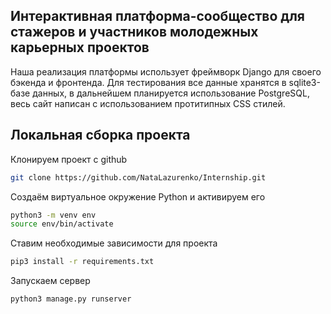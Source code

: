 ## Интерактивная платформа-сообщество для стажеров и участников молодежных карьерных проектов
Наша реализация платформы использует фреймворк Django для своего бэкенда и фронтенда. Для тестирования все данные хранятся в sqlite3-базе данных, в дальнейшем
планируется использование PostgreSQL, весь сайт написан с использованием протитипных CSS стилей.

## Локальная сборка проекта
Клонируем проект с github
```bash
git clone https://github.com/NataLazurenko/Internship.git
```
Создаём виртуальное окружение Python и активируем его
 ```bash
 python3 -m venv env
 source env/bin/activate
 ```
 Ставим необходимые зависимости для проекта
 ```bash
 pip3 install -r requirements.txt
 ```
 Запускаем сервер
 ```bash
 python3 manage.py runserver
 ```
